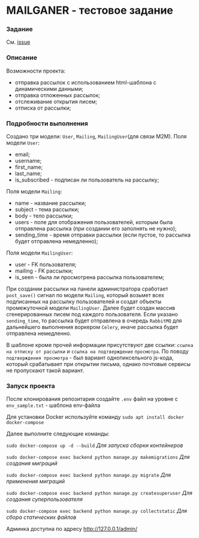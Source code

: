 # MAILGANER - тестовое задание

### Задание
См. [issue](https://github.com/vlad397/mailganer_test/issues)

### Описание

Возможности проекта:

- отправка рассылок с использованием html-шаблона с динамическими данными;
- отправка отложенных рассылок;
- отслеживание открытия писем;
- отписка от рассылки;

### Подробности выполнения

Создано три модели: `User`, `Mailing`, `MailingUser`(для связи M2M).
Поля модели `User`:
- email;
- username;
- first_name;
- last_name;
- is_subscribed - подписан ли пользователь на рассылку;

Поля модели `Mailing`:
- name - название рассылки;
- subject - тема рассылки;
- body - тело рассылки;
- users - поле для отображения пользователей, которым была отправлена рассылка (при создании его заполнять не нужно);
- sending_time - время отправки рассылки (если пустое, то рассылка будет отправлена немедленно);

Поля модели `MailingUser`:
- user - FK пользователя;
- mailing - FK рассылки;
- is_seen - была ли просмотрена рассылка пользователем;

При создании рассылки на панели администратора сработает `post_save()` сигнал по модели `Mailing`, который возьмет
всех подписанных на рассылку пользователей и создат объекты промежуточной модели `MailingUser`. Далее будет создан
массив сгенерированных писем под каждого пользователя. Если указано `sending_time`, то рассылка будет отправлена в
очередь `RabbitMQ` для дальнейшего выполнения воркером `Celery`, иначе рассылка будет отправлена немедленно.

В шаблоне кроме прочей информации присутствуют две ссылки: `ссылка на отписку от рассылки` и `ссылка на подтверждение`
`просмотра`. По поводу `подтверждения просмотра` - был вариант однопиксельного js-кода, который срабатывает при 
открытии письма, однако почтовые сервисы не пропускают такой вариант.


### Запуск проекта
После клонирования репозитария создайте `.env` файл на уровне с `env_sample.txt` - шаблона env-файла

Для установки Docker используйте команду `sudo apt install docker docker-compose`

Далее выполните следующие команды:

`sudo docker-compose up -d --build` *Для запуска сборки контейнеров*

`sudo docker-compose exec backend python manage.py makemigrations` *Для создания миграций*

`sudo docker-compose exec backend python manage.py migrate` *Для применения миграций*

`sudo docker-compose exec backend python manage.py createsuperuser` *Для создания суперпользователя*

`sudo docker-compose exec backend python manage.py collectstatic` *Для сбора статических файлов*

Админка доступна по адресу http://127.0.0.1/admin/